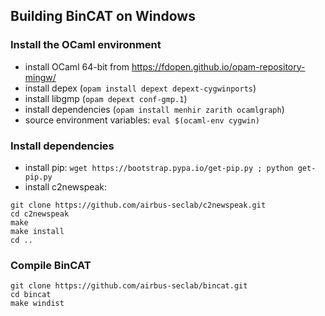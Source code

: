 ## Building BinCAT on Windows

### Install the OCaml environment

* install OCaml 64-bit from <https://fdopen.github.io/opam-repository-mingw/>
* install depex (`opam install depext depext-cygwinports`)
* install libgmp (`opam depext conf-gmp.1`)
* install dependencies (`opam install menhir zarith ocamlgraph`)
* source environment variables: `eval $(ocaml-env cygwin)`

### Install dependencies
* install pip: `wget https://bootstrap.pypa.io/get-pip.py ; python get-pip.py`
* install c2newspeak:
```
git clone https://github.com/airbus-seclab/c2newspeak.git
cd c2newspeak
make
make install
cd ..
```

### Compile BinCAT

```
git clone https://github.com/airbus-seclab/bincat.git
cd bincat
make windist
```
